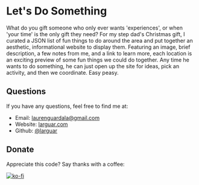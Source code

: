 # Let's Do Something

What do you gift someone who only ever wants 'experiences', or when 'your time' is the only gift they need? For my step dad's Christmas gift, I curated a JSON list of fun things to do around the area and put together an aesthetic, informational website to display them. Featuring an image, brief description, a few notes from me, and a link to learn more, each location is an exciting preview of some fun things we could do together. Any time he wants to do something, he can just open up the site for ideas, pick an activity, and then we coordinate. Easy peasy.


## Questions
If you have any questions, feel free to find me at:
* Email: laurenguardala@gmail.com
* Website: [larguar.com](https://larguar.com)
* Github: [@larguar](https://github.com/larguar)


## Donate
Appreciate this code? Say thanks with a coffee:

[![ko-fi](https://www.ko-fi.com/img/githubbutton_sm.svg)](https://ko-fi.com/W7W21YVJJ)
